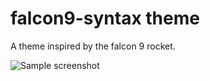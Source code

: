 # falcon9-syntax theme

A theme inspired by the falcon 9 rocket.

![Sample screenshot](https://raw.githubusercontent.com/ngrande/falcon9-syntax/master/falcon9-syntax-screenshot.png)

